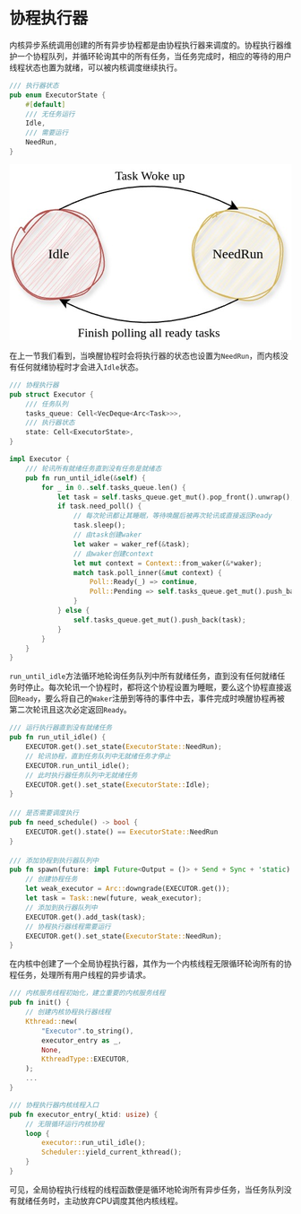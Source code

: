 # 协程执行器

内核异步系统调用创建的所有异步协程都是由协程执行器来调度的。协程执行器维护一个协程队列，并循环轮询其中的所有任务，当任务完成时，相应的等待的用户线程状态也置为就绪，可以被内核调度继续执行。


```Rust
/// 执行器状态
pub enum ExecutorState {
    #[default]
    /// 无任务运行
    Idle,
    /// 需要运行
    NeedRun,
}
```
![执行器状态](../pic/执行器状态.jpg)

在上一节我们看到，当唤醒协程时会将执行器的状态也设置为`NeedRun`，而内核没有任何就绪协程时才会进入`Idle`状态。

```Rust
/// 协程执行器
pub struct Executor {
    /// 任务队列
    tasks_queue: Cell<VecDeque<Arc<Task>>>,
    /// 执行器状态
    state: Cell<ExecutorState>,
}
```


```Rust
impl Executor {
    /// 轮讯所有就绪任务直到没有任务是就绪态
    pub fn run_until_idle(&self) {
        for _ in 0..self.tasks_queue.len() {
            let task = self.tasks_queue.get_mut().pop_front().unwrap();
            if task.need_poll() {
                // 每次轮讯都让其睡眠，等待唤醒后被再次轮讯或直接返回Ready
                task.sleep();
                // 由task创建waker
                let waker = waker_ref(&task);
                // 由waker创建context
                let mut context = Context::from_waker(&*waker);
                match task.poll_inner(&mut context) {
                    Poll::Ready(_) => continue,
                    Poll::Pending => self.tasks_queue.get_mut().push_back(task),
                }
            } else {
                self.tasks_queue.get_mut().push_back(task);
            }
        }
    }
}
```
`run_until_idle`方法循环地轮询任务队列中所有就绪任务，直到没有任何就绪任务时停止。每次轮讯一个协程时，都将这个协程设置为睡眠，要么这个协程直接返回`Ready`，要么将自己的`Waker`注册到等待的事件中去，事件完成时唤醒协程再被第二次轮讯且这次必定返回`Ready`。

```Rust
/// 运行执行器直到没有就绪任务
pub fn run_util_idle() {
    EXECUTOR.get().set_state(ExecutorState::NeedRun);
    // 轮讯协程，直到任务队列中无就绪任务才停止
    EXECUTOR.run_until_idle();
    // 此时执行器任务队列中无就绪任务
    EXECUTOR.get().set_state(ExecutorState::Idle);
}

/// 是否需要调度执行
pub fn need_schedule() -> bool {
    EXECUTOR.get().state() == ExecutorState::NeedRun
}

/// 添加协程到执行器队列中
pub fn spawn(future: impl Future<Output = ()> + Send + Sync + 'static) {
    // 创建协程任务
    let weak_executor = Arc::downgrade(EXECUTOR.get());
    let task = Task::new(future, weak_executor);
    // 添加到执行器队列中
    EXECUTOR.get().add_task(task);
    // 协程执行器线程需要运行
    EXECUTOR.get().set_state(ExecutorState::NeedRun);
}
```
在内核中创建了一个全局协程执行器，其作为一个内核线程无限循环轮询所有的协程任务，处理所有用户线程的异步请求。

```Rust
/// 内核服务线程初始化，建立重要的内核服务线程
pub fn init() {
    // 创建内核协程执行器线程
    Kthread::new(
        "Executor".to_string(),
        executor_entry as _,
        None,
        KthreadType::EXECUTOR,
    );
    ...
}
```

```Rust
/// 协程执行器内核线程入口
pub fn executor_entry(_ktid: usize) {
    // 无限循环运行内核协程
    loop {
        executor::run_util_idle();
        Scheduler::yield_current_kthread();
    }
}

```
可见，全局协程执行线程的线程函数便是循环地轮询所有异步任务，当任务队列没有就绪任务时，主动放弃CPU调度其他内核线程。